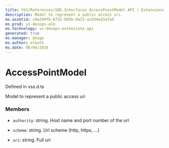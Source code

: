 ```yaml
---
title: VSS/References/SDK.Interfaces AccessPointModel API | Extensions for Visual Studio Team Services
description: Model to represent a public access uri
ms.assetid: c0e299fb-8732-8d5b-8a33-acd34e43afa9
ms.prod: vs-devops-alm
ms.technology: vs-devops-extensions-api
generated: true
ms.manager: douge
ms.author: elbatk
ms.date: 08/04/2016
---
```


# AccessPointModel

Defined in vss.d.ts


Model to represent a public access uri 

### Members

* `authority`: string. Host name and port number of the url

* `scheme`: string. Url scheme (http, https, ...)

* `uri`: string. Full url


